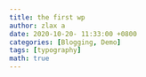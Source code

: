 ```yaml
---
title: the first wp
author: zlax a
date: 2020-10-20- 11:33:00 +0800
categories: [Blogging, Demo]
tags: [typography]
math: true
---
```

